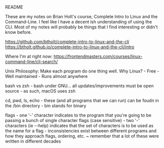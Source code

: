 README

These are my notes on Brian Holt's course, Complete Intro to Linux and the Command-Line.
I feel like I have a decent ish understanding of using the CLI. 
Most of my notes will probably be things that I find interesting or didn't know before.

https://github.com/btholt/complete-intro-to-linux-and-the-cli
https://btholt.github.io/complete-intro-to-linux-and-the-cli/intro

Where I'm at right now: https://frontendmasters.com/courses/linux-command-line/cli-search/

Unix Philosophy: Make each program do one thing well.
Why Linux? 
    - Free
    - Well maintained
    - Runs almost anywhere

bash vs zsh
    - bash under GNU... all updates/improvements must be open source
    - as such, macOS uses zsh

cd, pwd, ls, echo
    - these (and all programs that we can run) can be foudn in the /bin directory
    - bin stands for binary

flags
    - one '-' character indicates to the program that you're going to be passing a bunch of single character flags (case sensitive)
    - two '-' characters (ie --help) indicates that the set of characters is to be used as the name for a flag
    - inconsistencies exist between different programs and how they approach flags, ordering, etc. 
        ~ remember that a lot of these were written in different decades